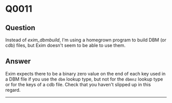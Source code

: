 Q0011
=====

Question
--------

Instead of *exim\_dbmbuild*, I'm using a homegrown program to build DBM
(or cdb) files, but Exim doesn't seem to be able to use them.

Answer
------

Exim expects there to be a binary zero value on the end of each key used
in a DBM file if you use the `dbm` lookup type, but not for the `dbmnz`
lookup type or for the keys of a cdb file. Check that you haven't
slipped up in this regard.

* * * * *
